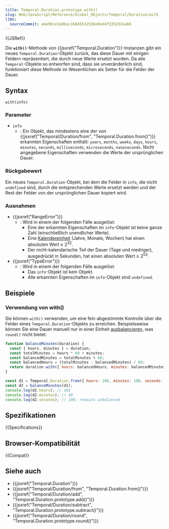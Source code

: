 ```yaml
---
title: Temporal.Duration.prototype.with()
slug: Web/JavaScript/Reference/Global_Objects/Temporal/Duration/with
l10n:
  sourceCommit: a4e9bce1e8bac1b845b32536e0e44f335233eab6
---
```


{{JSRef}}

Die **`with()`**-Methode von {{jsxref("Temporal.Duration")}}-Instanzen gibt ein neues `Temporal.Duration`-Objekt zurück, das diese Dauer mit einigen Feldern repräsentiert, die durch neue Werte ersetzt wurden. Da alle `Temporal`-Objekte so entworfen sind, dass sie unveränderlich sind, funktioniert diese Methode im Wesentlichen als Setter für die Felder der Dauer.

## Syntax

```js-nolint
with(info)
```

### Parameter

- `info`
  - : Ein Objekt, das mindestens eine der von {{jsxref("Temporal/Duration/from", "Temporal.Duration.from()")}} erkannten Eigenschaften enthält: `years`, `months`, `weeks`, `days`, `hours`, `minutes`, `seconds`, `milliseconds`, `microseconds`, `nanoseconds`. Nicht angegebene Eigenschaften verwenden die Werte der ursprünglichen Dauer.

### Rückgabewert

Ein neues `Temporal.Duration`-Objekt, bei dem die Felder in `info`, die nicht `undefined` sind, durch die entsprechenden Werte ersetzt werden und der Rest der Felder von der ursprünglichen Dauer kopiert wird.

### Ausnahmen

- {{jsxref("RangeError")}}
  - : Wird in einem der folgenden Fälle ausgelöst:
    - Eine der erkannten Eigenschaften im `info`-Objekt ist keine ganze Zahl (einschließlich unendlicher Werte).
    - Eine [Kalendereinheit](/de/docs/Web/JavaScript/Reference/Global_Objects/Temporal/Duration#calendar_durations) (Jahre, Monate, Wochen) hat einen absoluten Wert ≥ 2<sup>32</sup>.
    - Der nicht-kalendarische Teil der Dauer (Tage und niedriger), ausgedrückt in Sekunden, hat einen absoluten Wert ≥ 2<sup>53</sup>.
- {{jsxref("TypeError")}}
  - : Wird in einem der folgenden Fälle ausgelöst:
    - Das `info`-Objekt ist kein Objekt.
    - Alle erkannten Eigenschaften im `info`-Objekt sind `undefined`.

## Beispiele

### Verwendung von with()

Sie können `with()` verwenden, um eine fein abgestimmte Kontrolle über die Felder eines `Temporal.Duration`-Objekts zu erreichen. Beispielsweise können Sie eine Dauer manuell nur in einer Einheit [ausbalancieren](/de/docs/Web/JavaScript/Reference/Global_Objects/Temporal/Duration#duration_balancing), was `round()` nicht bietet:

```js
function balanceMinutes(duration) {
  const { hours, minutes } = duration;
  const totalMinutes = hours * 60 + minutes;
  const balancedMinutes = totalMinutes % 60;
  const balancedHours = (totalMinutes - balancedMinutes) / 60;
  return duration.with({ hours: balancedHours, minutes: balancedMinutes });
}

const d1 = Temporal.Duration.from({ hours: 100, minutes: 100, seconds: 100 });
const d2 = balanceMinutes(d1);
console.log(d2.hours); // 101
console.log(d2.minutes); // 40
console.log(d2.seconds); // 100; remains unbalanced
```

## Spezifikationen

{{Specifications}}

## Browser-Kompatibilität

{{Compat}}

## Siehe auch

- {{jsxref("Temporal.Duration")}}
- {{jsxref("Temporal/Duration/from", "Temporal.Duration.from()")}}
- {{jsxref("Temporal/Duration/add", "Temporal.Duration.prototype.add()")}}
- {{jsxref("Temporal/Duration/subtract", "Temporal.Duration.prototype.subtract()")}}
- {{jsxref("Temporal/Duration/round", "Temporal.Duration.prototype.round()")}}
